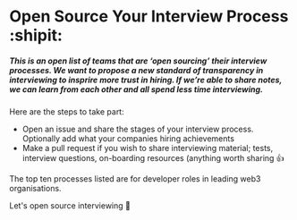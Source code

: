 # Open Source Your Interview Process :shipit:

##### This is an open list of teams that are ‘open sourcing’ their interview processes. We want to propose a new standard of transparency in interviewing to insprire more trust in hiring. If we’re able to share notes, we can learn from each other and all spend less time interviewing. 

Here are the steps to take part:
- Open an issue and share the stages of your interview process. Optionally add what your companies hiring achievements 
- Make a pull request if you wish to share interviewing material; tests, interview questions, on-boarding resources (anything worth sharing :+1:

The top ten processes listed are for developer roles in leading web3 organisations.

Let's open source interviewing :raised_hands:


